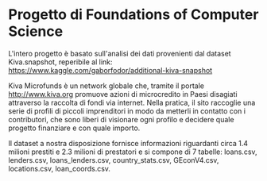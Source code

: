 # Progetto di Foundations of Computer Science
L'intero progetto è basato sull'analisi dei dati provenienti dal dataset Kiva.snapshot, reperibile al link: https://www.kaggle.com/gaborfodor/additional-kiva-snapshot

Kiva Microfunds è un network globale che, tramite il portale http://www.kiva.org promuove azioni di microcredito in Paesi disagiati attraverso la raccolta di fondi via internet. Nella pratica, il sito raccoglie una serie di profili di piccoli imprenditori in modo da metterli in contatto con i contributori, che sono liberi di visionare ogni profilo e decidere quale progetto finanziare e con quale importo.

Il dataset a nostra disposizione fornisce informazioni riguardanti circa 1.4 milioni prestiti e 2.3 milioni di prestatori e si compone di 7 tabelle: loans.csv, lenders.csv, loans_lenders.csv, country_stats.csv, GEconV4.csv, locations.csv, loan_coords.csv.

